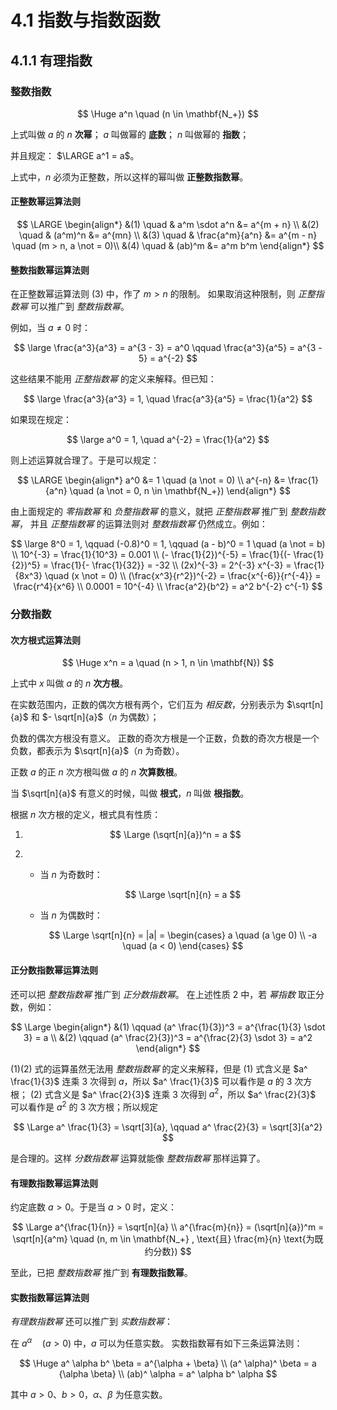 # 4.1 指数与指数函数

## 4.1.1 有理指数

### 整数指数

$$
\Huge a^n \quad (n \in \mathbf{N_+})
$$

上式叫做 $a$ 的 $n$ **次幂**；
$a$ 叫做幂的 **底数**；
$n$ 叫做幂的 **指数**；

并且规定： $\LARGE a^1 = a$。

上式中，$n$ 必须为正整数，所以这样的幂叫做 **正整数指数幂**。

#### 正整数幂运算法则

$$
\LARGE
\begin{align*}
  &(1) \quad & a^m \sdot a^n &= a^{m + n} \\
  &(2) \quad & (a^m)^n &= a^{mn} \\
  &(3) \quad & \frac{a^m}{a^n} &= a^{m - n} \quad (m > n, a \not = 0)\\
  &(4) \quad & (ab)^m &= a^m b^m
\end{align*}
$$

#### 整数指数幂运算法则

在正整数幂运算法则 $(3)$ 中，作了 $m > n$ 的限制。
如果取消这种限制，则 *正整指数幂* 可以推广到 *整数指数幂*。

例如，当 $a \not = 0$ 时：

$$
\large
\frac{a^3}{a^3} = a^{3 - 3} = a^0 \qquad
\frac{a^3}{a^5} = a^{3 - 5} = a^{-2}
$$

这些结果不能用 *正整指数幂* 的定义来解释。但已知：

$$
\large
\frac{a^3}{a^3} = 1, \quad \frac{a^3}{a^5} = \frac{1}{a^2}
$$

如果现在规定：

$$
\large
a^0 = 1, \quad a^{-2} = \frac{1}{a^2}
$$

则上述运算就合理了。于是可以规定：

$$
\LARGE
\begin{align*}
  a^0 &= 1 \quad (a \not = 0) \\
  a^{-n} &= \frac{1}{a^n} \quad (a \not = 0, n \in \mathbf{N_+})
\end{align*}
$$

由上面规定的 *零指数幂* 和 *负整指数幂* 的意义，就把 *正整指数幂* 推广到 *整数指数幂*，
并且 *正整指数幂* 的运算法则对 *整数指数幂* 仍然成立。例如：

$$
\large
8^0 = 1, \qquad (-0.8)^0 = 1, \qquad (a - b)^0 = 1 \quad (a \not = b) \\
10^{-3} = \frac{1}{10^3} = 0.001 \\
(- \frac{1}{2})^{-5} = \frac{1}{(- \frac{1}{2})^5} = \frac{1}{- \frac{1}{32}} = -32 \\
(2x)^{-3} = 2^{-3} x^{-3} = \frac{1}{8x^3} \quad (x \not = 0) \\
(\frac{x^3}{r^2})^{-2} = \frac{x^{-6}}{r^{-4}} = \frac{r^4}{x^6} \\
0.0001 = 10^{-4} \\
\frac{a^2}{b^2} = a^2 b^{-2} c^{-1}
$$

### 分数指数

#### 次方根式运算法则

$$
\Huge
x^n = a \quad (n > 1, n \in \mathbf{N})
$$

上式中 $x$ 叫做 $a$ 的 $n$ **次方根**。

在实数范围内，正数的偶次方根有两个，它们互为 *相反数*，分别表示为 $\sqrt[n]{a}$
和 $- \sqrt[n]{a}$（$n$ 为偶数）；

负数的偶次方根没有意义。
正数的奇次方根是一个正数，负数的奇次方根是一个负数，都表示为 $\sqrt[n]{a}$（$n$ 为奇数）。

正数 $a$ 的正 $n$ 次方根叫做 $a$ 的 $n$ **次算数根**。

当 $\sqrt[n]{a}$ 有意义的时候，叫做 **根式**，$n$ 叫做 **根指数**。

根据 $n$ 次方根的定义，根式具有性质：

1. $$
   \Large
   (\sqrt[n]{a})^n = a
   $$

2.
   - 当 $n$ 为奇数时：

     $$
     \Large
     \sqrt[n]{n} = a
     $$

   - 当 $n$ 为偶数时：

     $$
     \Large
     \sqrt[n]{n} = |a| = \begin{cases}
       a \quad (a \ge 0) \\
       -a \quad (a < 0)
     \end{cases}
     $$

#### 正分数指数幂运算法则

还可以把 *整数指数幂* 推广到 *正分数指数幂*。
在上述性质 2 中，若 *幂指数* 取正分数，例如：

$$
\Large
\begin{align*}
  &(1) \qquad (a^ \frac{1}{3})^3 = a^{\frac{1}{3} \sdot 3} = a \\
  &(2) \qquad (a^ \frac{2}{3})^3 = a^{\frac{2}{3} \sdot 3} = a^2
\end{align*}
$$ 

$(1)(2)$ 式的运算虽然无法用 *整数指数幂* 的定义来解释，但是 $(1)$ 式含义是
$a^ \frac{1}{3}$ 连乘 $3$ 次得到 $a$，所以 $a^ \frac{1}{3}$ 可以看作是 $a$ 的 3 次方根；
$(2)$ 式含义是 $a^ \frac{2}{3}$ 连乘 $3$ 次得到 $a^2$，所以 $a^ \frac{2}{3}$
可以看作是 $a^2$ 的 3 次方根；所以规定

$$
\Large
a^ \frac{1}{3} = \sqrt[3]{a}, \qquad
a^ \frac{2}{3} = \sqrt[3]{a^2}
$$

是合理的。这样 *分数指数幂* 运算就能像 *整数指数幂* 那样运算了。

#### 有理数指数幂运算法则

约定底数 $a > 0$。于是当 $a > 0$ 时，定义：

$$
\Large
a^{\frac{1}{n}} = \sqrt[n]{a} \\
a^{\frac{m}{n}} = (\sqrt[n]{a})^m = \sqrt[n]{a^m}
\quad (n, m \in \mathbf{N_+} , \text{且} \frac{m}{n} \text{为既约分数})
$$

至此，已把 *整数指数幂* 推广到 **有理数指数幂**。

#### 实数指数幂运算法则

*有理数指数幂* 还可以推广到 *实数指数幂*：

在 $a^ \alpha \quad (a > 0)$ 中，$a$ 可以为任意实数。
实数指数幂有如下三条运算法则：

$$
\Huge
a^ \alpha b^ \beta = a^{\alpha + \beta} \\
(a^ \alpha)^ \beta = a {\alpha \beta} \\
(ab)^ \alpha = a^ \alpha b^ \alpha
$$

其中 $a > 0$、$b > 0$，$\alpha$、$\beta$ 为任意实数。
